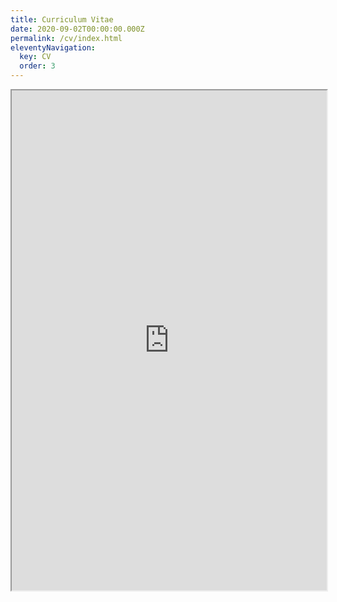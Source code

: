 ```yaml
---
title: Curriculum Vitae
date: 2020-09-02T00:00:00.000Z
permalink: /cv/index.html
eleventyNavigation:
  key: CV
  order: 3
---
```


<iframe width="100%" height="800px" src="https://docs.google.com/document/d/e/2PACX-1vQ_WzQxxjfyNf3I-35c29VWs0l1UHzLEqVY9dIvxXPMmE0Shi6QTV53UspJ3_8_rlqT1NI0OMsQ84tI/pub?embedded=true"></iframe>
